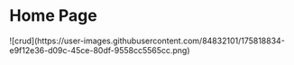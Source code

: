 <h1> Home Page </h1>
![crud](https://user-images.githubusercontent.com/84832101/175818834-e9f12e36-d09c-45ce-80df-9558cc5565cc.png)
